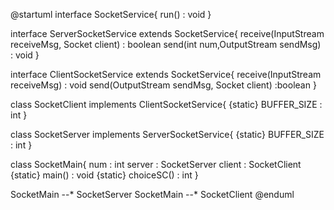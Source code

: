 @startuml
interface SocketService{
    run() : void
}

interface ServerSocketService extends SocketService{
    receive(InputStream receiveMsg, Socket client) : boolean
    send(int num,OutputStream sendMsg) : void
}

interface ClientSocketService extends SocketService{
	receive(InputStream receiveMsg) : void
	send(OutputStream sendMsg, Socket client) :boolean
}

class SocketClient implements ClientSocketService{
    {static} BUFFER_SIZE : int
}

class SocketServer implements ServerSocketService{
    {static} BUFFER_SIZE : int
}

class SocketMain{
    num : int
    server : SocketServer
    client : SocketClient
    {static} main() : void
    {static} choiceSC() : int
}

SocketMain --* SocketServer
SocketMain --* SocketClient
@enduml